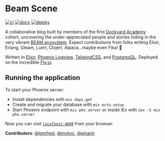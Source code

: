 # Beam Scene

[![ci](https://github.com/einariii/blog/actions/workflows/ci.yaml/badge.svg?branch=main)](https://github.com/einariii/blog/actions/workflows/ci.yaml)
[![docs](https://github.com/einariii/blog/actions/workflows/docs.yaml/badge.svg?branch=main)](https://github.com/einariii/blog/actions/workflows/docs.yaml)
[![deploy](https://github.com/einariii/blog/actions/workflows/deploy.yaml/badge.svg?branch=main)](https://github.com/einariii/blog/actions/workflows/deploy.yaml)


A collaborative blog built by members of the first [Dockyard Academy](https://github.com/DockYard-Academy/) cohort, uncovering the under-appreciated people and stories hiding in the very vibrant [BEAM ecosystem](https://github.com/llaisdy/beam_languages#34-languages-on-the-beam). Expect contributions from folks writing Elixir, Erlang, Gleam, Luerl, Clojerl, Alpaca...maybe even Fika! :bullettrain_front:

Written in [Elixir](https://elixir-lang.org/), [Phoenix Liveview](https://github.com/phoenixframework/phoenix_live_view), [TailwindCSS](https://tailwindcss.com/), and [PostgresQL](https://postgresql.org/). Deployed on the incredible [Fly.io](https://fly.io).

## Running the application

To start your Phoenix server:

  * Install dependencies with `mix deps.get`
  * Create and migrate your database with `mix ecto.setup`
  * Start Phoenix endpoint with `mix phx.server` or inside IEx with `iex -S mix phx.server`

Now you can visit [`localhost:4000`](http://localhost:4000) from your browser.

**Contributors**: [@lgmfred](https://github.com/lgmfred), [@mvkvc](https://github.com/mvkvc), [@einariii](https://github.com/einariii)